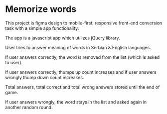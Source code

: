 # Memorize words

This project is figma design to mobile-first, responsive front-end conversion task with a simple app functionality.

The app is a javascript app which utilizes jQuery library.

User tries to answer meaning of words in Serbian & English languages. 

If user answers correctly, the word is removed from the list (which is asked to user).

If user answers correctly, thumps up count increases and if user answers wrongly thump down count increases.

Total answers, total correct and total wrong answers stored until the end of game.

If user answers wrongly, the word stays in the list and asked again in another random round.
